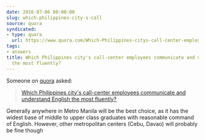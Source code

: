```yaml
---
date: 2016-07-06 00:00:00
slug: which-philippines-city-s-call
source: quora
syndicated:
- type: quora
  url: https://www.quora.com/Which-Philippines-citys-call-center-employees-communicate-and-understand-English-the-most-fluently/answer/Roy-Tang
tags:
- answers
title: Which Philippines city's call-center employees communicate and understand English
  the most fluently?
---
```


Someone on [quora](https://quora.com) asked:

> [Which Philippines city's call-center employees communicate and understand English the most fluently?](https://www.quora.com/Which-Philippines-citys-call-center-employees-communicate-and-understand-English-the-most-fluently/answer/Roy-Tang)


Generally anywhere in Metro Manila will be the best choice, as it has the widest base of middle to upper class graduates with reasonable command of English. However, other metropolitan centers (Cebu, Davao) will probably be fine though